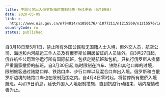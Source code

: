 ```yaml
---
title: 中国公民出入俄罗斯临时管制措施-持续更新（5月09日)
date: 2020-05-09
link: >-
  https://www.nia.gov.cn/n794014/n1050176/n1077211/n1215569/n1215576/index.html
countryCode: ru
status: published
---
```

自3月18日至5月1日，禁止所有外国公民和无国籍人士入境，但外交人员，航空公司、海运和内河航运工作人员及有俄罗斯长期居留证的人员除外。自3月27日起，俄各航空公司暂停运行所有国际航班，包括定期航班和包机，只执行俄罗斯从疫情严重国家撤侨的航班。自3月30日起,临时限制在汽车、铁路和其他口岸的过境，限制旅客通过陆路口岸、铁路口岸、步行口岸以及混合口岸出入境。俄罗斯和白俄罗斯边境的陆路口岸也在限制范围之内。自4月4日零时起，将暂停所有撤侨入境航班。4月29日消息，延长外国人入境限制措施，直到抗疫行动结束、境内疫情改善为止。